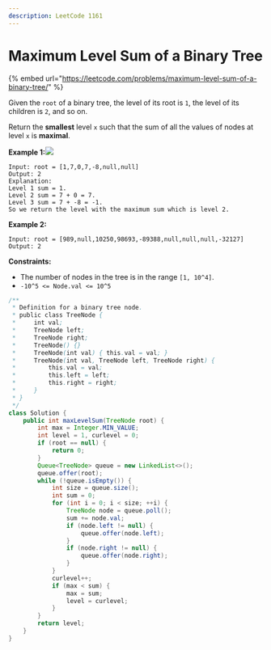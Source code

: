 ```yaml
---
description: LeetCode 1161
---
```


# Maximum Level Sum of a Binary Tree

{% embed url="https://leetcode.com/problems/maximum-level-sum-of-a-binary-tree/" %}



Given the `root` of a binary tree, the level of its root is `1`, the level of its children is `2`, and so on.

Return the **smallest** level `x` such that the sum of all the values of nodes at level `x` is **maximal**.

**Example 1:**![](https://assets.leetcode.com/uploads/2019/05/03/capture.JPG)

```
Input: root = [1,7,0,7,-8,null,null]
Output: 2
Explanation: 
Level 1 sum = 1.
Level 2 sum = 7 + 0 = 7.
Level 3 sum = 7 + -8 = -1.
So we return the level with the maximum sum which is level 2.
```

**Example 2:**

```
Input: root = [989,null,10250,98693,-89388,null,null,null,-32127]
Output: 2
```

**Constraints:**

* The number of nodes in the tree is in the range `[1, 10^4]`.
* `-10^5 <= Node.val <= 10^5`

```java
/**
 * Definition for a binary tree node.
 * public class TreeNode {
 *     int val;
 *     TreeNode left;
 *     TreeNode right;
 *     TreeNode() {}
 *     TreeNode(int val) { this.val = val; }
 *     TreeNode(int val, TreeNode left, TreeNode right) {
 *         this.val = val;
 *         this.left = left;
 *         this.right = right;
 *     }
 * }
 */
class Solution {
    public int maxLevelSum(TreeNode root) {
        int max = Integer.MIN_VALUE;
        int level = 1, curlevel = 0;
        if (root == null) {
            return 0;
        }
        Queue<TreeNode> queue = new LinkedList<>();
        queue.offer(root);
        while (!queue.isEmpty()) {
            int size = queue.size();
            int sum = 0;
            for (int i = 0; i < size; ++i) {
                TreeNode node = queue.poll();
                sum += node.val;
                if (node.left != null) {
                    queue.offer(node.left);
                }
                if (node.right != null) {
                    queue.offer(node.right);
                }
            }
            curlevel++;
            if (max < sum) {
                max = sum;
                level = curlevel;
            }
        }
        return level;
    }
}
```
